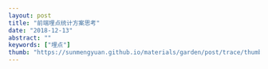 ```yaml
---
layout: post
title: "前端埋点统计方案思考"
date: "2018-12-13"
abstract: ""
keywords: ["埋点"]
thumb: "https://sunmengyuan.github.io/materials/garden/post/trace/thumb.jpg"
---
```

